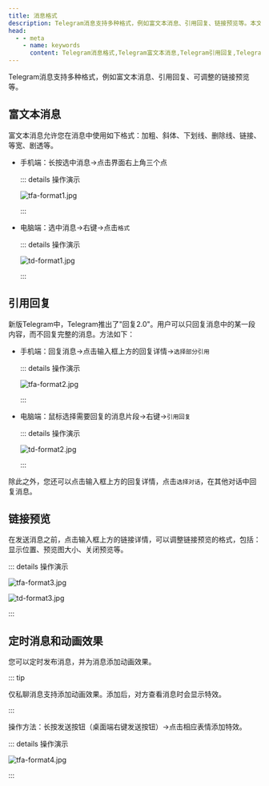 ```yaml
---
title: 消息格式
description: Telegram消息支持多种格式，例如富文本消息、引用回复、链接预览等。本文介绍了如何发送富文本消息，引用回复特定内容，以及调整链接预览。
head:
  - - meta
    - name: keywords
      content: Telegram消息格式,Telegram富文本消息,Telegram引用回复,Telegram链接预览,TG消息格式,TG富文本消息,TG引用回复,TG链接预览,电报消息格式,电报富文本消息,电报引用回复,电报链接预览
---
```


Telegram消息支持多种格式，例如富文本消息、引用回复、可调整的链接预览等。

## 富文本消息

富文本消息允许您在消息中使用如下格式：加粗、斜体、下划线、删除线、链接、等宽、剧透等。

- 手机端：长按选中消息->点击界面右上角三个点

  ::: details 操作演示

  ![tfa-format1.jpg](https://cdn.jsdelivr.net/gh/tgwiki/images/tfa/format1.jpg)

  :::

- 电脑端：选中消息->右键->点击`格式`

  ::: details 操作演示

  ![td-format1.jpg](https://cdn.jsdelivr.net/gh/tgwiki/images/td/format1.jpg)

  :::

## 引用回复

新版Telegram中，Telegram推出了"回复2.0"。用户可以只回复消息中的某一段内容，而不回复完整的消息。方法如下：

- 手机端：回复消息->点击输入框上方的回复详情->`选择部分引用`

  ::: details 操作演示

  ![tfa-format2.jpg](https://cdn.jsdelivr.net/gh/tgwiki/images/tfa/format2.jpg)

  :::

- 电脑端：鼠标选择需要回复的消息片段->右键->`引用回复`

  ::: details 操作演示

  ![td-format2.jpg](https://cdn.jsdelivr.net/gh/tgwiki/images/td/format2.jpg)

  :::


除此之外，您还可以点击输入框上方的回复详情，点击`选择对话`，在其他对话中回复消息。

## 链接预览

在发送消息之前，点击输入框上方的链接详情，可以调整链接预览的格式，包括：显示位置、预览图大小、关闭预览等。

::: details 操作演示

![tfa-format3.jpg](https://cdn.jsdelivr.net/gh/tgwiki/images/tfa/format3.jpg)

![td-format3.jpg](https://cdn.jsdelivr.net/gh/tgwiki/images/td/format3.jpg)

:::

## 定时消息和动画效果

您可以定时发布消息，并为消息添加动画效果。

::: tip

仅私聊消息支持添加动画效果。添加后，对方查看消息时会显示特效。

:::

操作方法：长按发送按钮（桌面端右键发送按钮）->点击相应表情添加特效。

::: details 操作演示

![tfa-format4.jpg](https://cdn.jsdelivr.net/gh/tgwiki/images/tfa/format4.jpg)

:::

